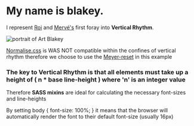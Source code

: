 # My name is blakey.

I represent [Roi](http://github.com/roidriscoll) and [Mervé's](http://github.com/Mervodactyl) first foray into __Vertical Rhythm__.


![portrait of Art Blakey](http://berta11.express.ge/ZoneB/12/performer//Art%20Blakey/.photo/arblakey2.jpg)

[Normalise.css](https://necolas.github.io/normalize.css/) is WAS NOT compatible within the confines of vertical rhythm therefore we choose to use the [Meyer-reset](http://meyerweb.com/eric/tools/css/reset/) in this example

### The key to Vertical Rhythm is that all elements must take up a height of ( n * base line-height ) where 'n' is an integer value

Therefore __SASS mixins__ are ideal for calculating the necessary font-sizes and line-heights

By setting body { font-size: 100%; } it means that the browser will automatically render the font to their default font-size (usually 16px)
